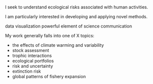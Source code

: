 I seek to understand ecological risks associated with human activities.

I am particularly interested in developing and applying novel methods.

data visualization powerful element of science communication


My work generally falls into one of X topics:

- the effects of climate warming and variability
- stock assessment
- trophic interactions
- ecological portfolios
- risk and uncertainty
- extinction risk
- global patterns of fishery expansion

